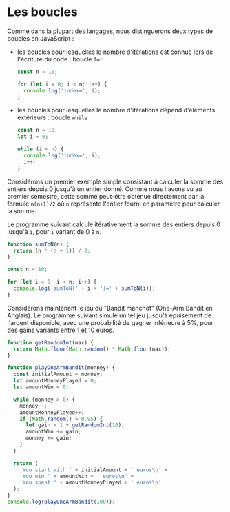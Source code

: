 # Les boucles

Comme dans la plupart des langages, nous distinguerons deux types de boucles en JavaScript :

- les boucles pour lesquelles le nombre d'itérations est connue lors de l'écriture du code : boucle `for`

  ```javascript runnable
  const n = 10;

  for (let i = 0; i < n; i++) {
    console.log('index=', i);
  }
  ```

- les boucles pour lesquelles le nombre d'itérations dépend d'éléments extérieurs : boucle `while`

  ```javascript runnable
  const n = 10;
  let i = 0;

  while (i < n) {
    console.log('index=', i);
    i++;
  }
  ```

Considérons un premier exemple simple consistant à calculer la somme des entiers depuis 0 jusqu'à un entier donné.
Comme nous l'avons vu au premier semestre, cette somme peut-être obtenue directement par la formule `n(n+1)/2` où `n` représente l'entier fourni en paramètre pour calculer la somme.

Le programme suivant calcule itérativement la somme des entiers depuis 0 jusqu'à `i`, pour `i` variant de 0 à `n`.

```javascript runnable
function sumToN(n) {
  return (n * (n + 1)) / 2;
}

const n = 10;

for (let i = 0; i < n; i++) {
  console.log('sumToN(' + i + ')=' + sumToN(i));
}
```

Considérons maintenant le jeu du "Bandit manchot" (One-Arm Bandit en Anglais).
Le programme suivant simule un tel jeu jusqu'à épuisement de l'argent disponible, avec une probabilité de gagner inférieure à 5%, pour des gains variants entre 1 et 10 euros.

```javascript runnable
function getRandomInt(max) {
  return Math.floor(Math.random() * Math.floor(max));
}

function playOneArmBandit(monney) {
  const initialAmount = monney;
  let amountMonneyPlayed = 0;
  let amountWin = 0;

  while (monney > 0) {
    monney--;
    amountMonneyPlayed++;
    if (Math.random() > 0.95) {
      let gain = 1 + getRandomInt(10);
      amountWin += gain;
      monney += gain;
    }
  }

  return (
    'You start with ' + initialAmount + ' euros\n' +
    'You win ' + amountWin + ' euros\n' +
    'You spent ' + amountMonneyPlayed + ' euros\n'
  );
}
console.log(playOneArmBandit(100));
```
